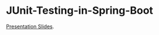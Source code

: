 # JUnit-Testing-in-Spring-Boot

[Presentation Slides](https://docs.google.com/presentation/d/1lOWL5sEYu7JNaFdyh3vpYLoUBC8hdzzbTBOP8FfGw8Y/edit?usp=sharing).


